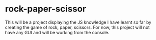 # rock-paper-scissor

This will be a project displaying the JS knowledge I have learnt so far by creating the game of rock,
paper, scissors. For now, this project will not have any GUI and will be working from the console.